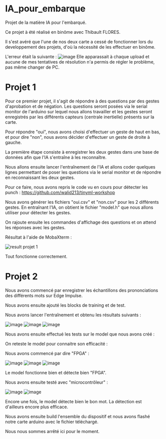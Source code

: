 # IA_pour_embarque
Projet de la matière IA pour l'embarqué.

Ce projet à été réalisé en binôme avec Thibault FLORES. 

Il s'est avéré que l'une de nos deux carte a cessé de fonctionner lors du developpement des projets, d'où la nécessité de les effectuer en binôme. 

L'erreur était la suivante :
![image](https://user-images.githubusercontent.com/92917769/211161190-72c31a7f-b250-4b0f-86ab-65eae2a4e967.png)
Elle apparassait à chaque upload et aucune de mes tentatives de résolution n'a permis de régler le problème, pas même changer de PC. 

# Projet 1
Pour ce premier projet, il s'agit de répondre à des questions par des gestes d'aprobation et de négation. 
Les questions seront posées via le serial monitor de l'arduino sur lequel nous allons travailler et les gestes seront enregistrés par les différents capteurs (centrale inertielle) présents sur la carte. 

Pour répondre "oui", nous avons choisi d'effectuer un geste de haut en bas, et pour dire "non", nous avons décider d'effectuer un geste de droite à gauche. 

La première étape consiste à enregistrer les deux gestes dans une base de données afin que l'IA s'entraîne à les reconnaître. 

Nous allons ensuite lancer l'entraînement de l'IA et allons coder quelques lignes permettant de poser les questions via le serial monitor et de répondre en reconnaissant les deux gestes. 

Pour ce faire, nous avons repris le code vu en cours pour détecter les punch : https://github.com/walid213/tinyml-workshop

Nous avons générer les fichiers "oui.csv" et "non.csv" pour les 2 différents gestes. 
En entraînant l'IA, on obtient le fichier "model.h" que nous allons utiliser pour détecter les gestes.

On rajoute ensuite les commandes d'affichage des questions et on attend les réponses avec les gestes.

Résultat à l'aide de MobaXterm :

![result projet 1](https://user-images.githubusercontent.com/92917769/211164339-4de452c0-6905-4d04-9a65-2d6906d25cee.png)

Tout fonctionne correctement.

# Projet 2

Nous avons commencé par enregistrer les échantillons des prononciations des différents mots sur Edge Impulse.

Nous avons ensuite ajouté les blocks de training et de test.

Nous avons lancer l'entraînement et obtenu les résultats suivants :

![image](https://user-images.githubusercontent.com/92917769/211169935-aa7684cf-ff2e-478c-9da5-d2f896e7fbff.png)
![image](https://user-images.githubusercontent.com/92917769/211169945-396987fd-cf97-41c4-a0bc-c467e5edc517.png)
![image](https://user-images.githubusercontent.com/92917769/211169949-2187e0b1-3c86-43e7-a460-7676b5837d8a.png)

Nous avons ensuite effectué les tests sur le model que nous avons créé : 

On reteste le model pour connaitre son efficacité :

Nous avons commencé par dire "FPGA" :

![image](https://user-images.githubusercontent.com/92917769/211169983-d4485de6-4245-47b6-ab67-7859ed39b6e8.png)
![image](https://user-images.githubusercontent.com/92917769/211169991-ac0bef71-7691-4973-96e2-bf4589a2d15f.png)
![image](https://user-images.githubusercontent.com/92917769/211169996-f90249de-ac3b-4831-a02b-65cd7e5cda2c.png)

Le model fonctionne bien et détecte bien "FPGA".

Nous avons ensuite testé avec "microcontrôleur" : 

![image](https://user-images.githubusercontent.com/92917769/211170022-5a5c4f12-f6c9-4e9d-9a7f-3ba9446fd07f.png)
![image](https://user-images.githubusercontent.com/92917769/211170025-e32a2a85-2db3-443d-b7cb-adee65c214c9.png)

Encore une fois, le model détecte bien le bon mot. La détection est d'ailleurs encore plus efficace.

Nous avons ensuite build l'ensemble du dispositif et nous avons flashé notre carte arduino avec le fichier téléchargé.

Nous nous sommes arrêté ici pour le moment. 
